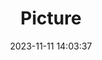 ---
weight: 1
images:
- /images/edited/166.jpeg
title: Picture
date: 2023-11-11 14:03:37
tags:
- luminar
- work
---